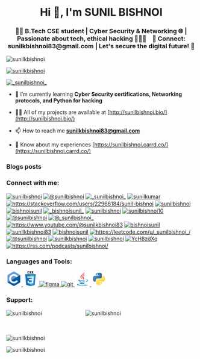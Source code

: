 <h1 align="center">Hi 👋, I'm SUNIL BISHNOI</h1>
<h3 align="center">👨‍💻 B.Tech CSE student | Cyber Security & Networking 🌐 | Passionate about tech, ethical hacking 🚀👨‍💻    📧 Connect: sunilkbishnoi83@gmail.com | Let's secure the digital future! 💼</h3>

<p align="left"> <img src="https://komarev.com/ghpvc/?username=sunilkbishnoi&label=Profile%20views&color=0e75b6&style=flat" alt="sunilkbishnoi" /> </p>

<p align="left"> <a href="https://github.com/ryo-ma/github-profile-trophy"><img src="https://github-profile-trophy.vercel.app/?username=sunilkbishnoi" alt="sunilkbishnoi" /></a> </p>

<p align="left"> <a href="https://twitter.com/_sunilbishnoi_" target="blank"><img src="https://img.shields.io/twitter/follow/_sunilbishnoi_?logo=twitter&style=for-the-badge" alt="_sunilbishnoi_" /></a> </p>

- 🌱 I’m currently learning **Cyber Security certifications, Networking protocols, and Python for hacking**

- 👨‍💻 All of my projects are available at [http://sunilbishnoi.bio/](http://sunilbishnoi.bio/)

- 📫 How to reach me **sunilkbishnoi83@gmail.com**

- 📄 Know about my experiences [https://sunilbishnoi.carrd.co/](https://sunilbishnoi.carrd.co/)

### Blogs posts
<!-- BLOG-POST-LIST:START -->
<!-- BLOG-POST-LIST:END -->

<h3 align="left">Connect with me:</h3>
<p align="left">
<a href="https://codepen.io/sunilbishnoi" target="blank"><img align="center" src="https://raw.githubusercontent.com/rahuldkjain/github-profile-readme-generator/master/src/images/icons/Social/codepen.svg" alt="sunilbishnoi" height="30" width="40" /></a>
<a href="https://dev.to/@sunilbishnoi" target="blank"><img align="center" src="https://raw.githubusercontent.com/rahuldkjain/github-profile-readme-generator/master/src/images/icons/Social/devto.svg" alt="@sunilbishnoi" height="30" width="40" /></a>
<a href="https://twitter.com/_sunilbishnoi_" target="blank"><img align="center" src="https://raw.githubusercontent.com/rahuldkjain/github-profile-readme-generator/master/src/images/icons/Social/twitter.svg" alt="_sunilbishnoi_" height="30" width="40" /></a>
<a href="https://linkedin.com/in/sunilkumar" target="blank"><img align="center" src="https://raw.githubusercontent.com/rahuldkjain/github-profile-readme-generator/master/src/images/icons/Social/linked-in-alt.svg" alt="sunilkumar" height="30" width="40" /></a>
<a href="https://stackoverflow.com/users/https://stackoverflow.com/users/22966184/sunil-bishnoi" target="blank"><img align="center" src="https://raw.githubusercontent.com/rahuldkjain/github-profile-readme-generator/master/src/images/icons/Social/stack-overflow.svg" alt="https://stackoverflow.com/users/22966184/sunil-bishnoi" height="30" width="40" /></a>
<a href="https://codesandbox.com/sunilbishnoi" target="blank"><img align="center" src="https://raw.githubusercontent.com/rahuldkjain/github-profile-readme-generator/master/src/images/icons/Social/codesandbox.svg" alt="sunilbishnoi" height="30" width="40" /></a>
<a href="https://kaggle.com/bishnoisunil" target="blank"><img align="center" src="https://raw.githubusercontent.com/rahuldkjain/github-profile-readme-generator/master/src/images/icons/Social/kaggle.svg" alt="bishnoisunil" height="30" width="40" /></a>
<a href="https://instagram.com/_bishnoisunil_" target="blank"><img align="center" src="https://raw.githubusercontent.com/rahuldkjain/github-profile-readme-generator/master/src/images/icons/Social/instagram.svg" alt="_bishnoisunil_" height="30" width="40" /></a>
<a href="https://dribbble.com/sunilbishnoi" target="blank"><img align="center" src="https://raw.githubusercontent.com/rahuldkjain/github-profile-readme-generator/master/src/images/icons/Social/dribbble.svg" alt="sunilbishnoi" height="30" width="40" /></a>
<a href="https://www.behance.net/sunilbishnoi10" target="blank"><img align="center" src="https://raw.githubusercontent.com/rahuldkjain/github-profile-readme-generator/master/src/images/icons/Social/behance.svg" alt="sunilbishnoi10" height="30" width="40" /></a>
<a href="https://hashnode.com/@sunilbishnoi" target="blank"><img align="center" src="https://raw.githubusercontent.com/rahuldkjain/github-profile-readme-generator/master/src/images/icons/Social/hashnode.svg" alt="@sunilbishnoi" height="30" width="40" /></a>
<a href="https://medium.com/@_sunilbishnoi_" target="blank"><img align="center" src="https://raw.githubusercontent.com/rahuldkjain/github-profile-readme-generator/master/src/images/icons/Social/medium.svg" alt="@_sunilbishnoi_" height="30" width="40" /></a>
<a href="https://www.youtube.com/c/https://www.youtube.com/@sunilkbishnoi83" target="blank"><img align="center" src="https://raw.githubusercontent.com/rahuldkjain/github-profile-readme-generator/master/src/images/icons/Social/youtube.svg" alt="https://www.youtube.com/@sunilkbishnoi83" height="30" width="40" /></a>
<a href="https://www.codechef.com/users/bishnoisunil" target="blank"><img align="center" src="https://cdn.jsdelivr.net/npm/simple-icons@3.1.0/icons/codechef.svg" alt="bishnoisunil" height="30" width="40" /></a>
<a href="https://www.hackerrank.com/sunilkbishnoi83" target="blank"><img align="center" src="https://raw.githubusercontent.com/rahuldkjain/github-profile-readme-generator/master/src/images/icons/Social/hackerrank.svg" alt="sunilkbishnoi83" height="30" width="40" /></a>
<a href="https://codeforces.com/profile/bishnoisunil" target="blank"><img align="center" src="https://raw.githubusercontent.com/rahuldkjain/github-profile-readme-generator/master/src/images/icons/Social/codeforces.svg" alt="bishnoisunil" height="30" width="40" /></a>
<a href="https://www.leetcode.com/https://leetcode.com/u/_sunilbishnoi_/" target="blank"><img align="center" src="https://raw.githubusercontent.com/rahuldkjain/github-profile-readme-generator/master/src/images/icons/Social/leet-code.svg" alt="https://leetcode.com/u/_sunilbishnoi_/" height="30" width="40" /></a>
<a href="https://www.hackerearth.com/@sunilbishnoi" target="blank"><img align="center" src="https://raw.githubusercontent.com/rahuldkjain/github-profile-readme-generator/master/src/images/icons/Social/hackerearth.svg" alt="@sunilbishnoi" height="30" width="40" /></a>
<a href="https://auth.geeksforgeeks.org/user/sunilkbishnoi" target="blank"><img align="center" src="https://raw.githubusercontent.com/rahuldkjain/github-profile-readme-generator/master/src/images/icons/Social/geeks-for-geeks.svg" alt="sunilkbishnoi" height="30" width="40" /></a>
<a href="https://www.topcoder.com/members/sunilbishnoi" target="blank"><img align="center" src="https://raw.githubusercontent.com/rahuldkjain/github-profile-readme-generator/master/src/images/icons/Social/topcoder.svg" alt="sunilbishnoi" height="30" width="40" /></a>
<a href="https://discord.gg/YcH8zdXq" target="blank"><img align="center" src="https://raw.githubusercontent.com/rahuldkjain/github-profile-readme-generator/master/src/images/icons/Social/discord.svg" alt="YcH8zdXq" height="30" width="40" /></a>
<a href="/https://rss.com/podcasts/sunilbishnoi/" target="blank"><img align="center" src="https://raw.githubusercontent.com/rahuldkjain/github-profile-readme-generator/master/src/images/icons/Social/rss.svg" alt="https://rss.com/podcasts/sunilbishnoi/" height="30" width="40" /></a>
</p>

<h3 align="left">Languages and Tools:</h3>
<p align="left"> <a href="https://www.cprogramming.com/" target="_blank" rel="noreferrer"> <img src="https://raw.githubusercontent.com/devicons/devicon/master/icons/c/c-original.svg" alt="c" width="40" height="40"/> </a> <a href="https://www.w3schools.com/css/" target="_blank" rel="noreferrer"> <img src="https://raw.githubusercontent.com/devicons/devicon/master/icons/css3/css3-original-wordmark.svg" alt="css3" width="40" height="40"/> </a> <a href="https://www.figma.com/" target="_blank" rel="noreferrer"> <img src="https://www.vectorlogo.zone/logos/figma/figma-icon.svg" alt="figma" width="40" height="40"/> </a> <a href="https://git-scm.com/" target="_blank" rel="noreferrer"> <img src="https://www.vectorlogo.zone/logos/git-scm/git-scm-icon.svg" alt="git" width="40" height="40"/> </a> <a href="https://www.java.com" target="_blank" rel="noreferrer"> <img src="https://raw.githubusercontent.com/devicons/devicon/master/icons/java/java-original.svg" alt="java" width="40" height="40"/> </a> <a href="https://www.python.org" target="_blank" rel="noreferrer"> <img src="https://raw.githubusercontent.com/devicons/devicon/master/icons/python/python-original.svg" alt="python" width="40" height="40"/> </a> </p>

<h3 align="left">Support:</h3>
<p><a href="https://www.buymeacoffee.com/sunilbishnoi"> <img align="left" src="https://cdn.buymeacoffee.com/buttons/v2/default-yellow.png" height="50" width="210" alt="sunilbishnoi" /></a><a href="https://ko-fi.com/sunilbishnoi"> <img align="left" src="https://cdn.ko-fi.com/cdn/kofi3.png?v=3" height="50" width="210" alt="sunilbishnoi" /></a></p><br><br>

<p>&nbsp;<img align="center" src="https://github-readme-stats.vercel.app/api?username=sunilkbishnoi&show_icons=true&locale=en" alt="sunilkbishnoi" /></p>

<p><img align="left" src="https://github-readme-stats.vercel.app/api/top-langs?username=sunilkbishnoi&show_icons=true&locale=en&layout=compact" alt="sunilkbishnoi" /></p>


